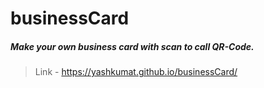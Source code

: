 # businessCard

##### Make your own business card with scan to call QR-Code.

> Link - https://yashkumat.github.io/businessCard/
